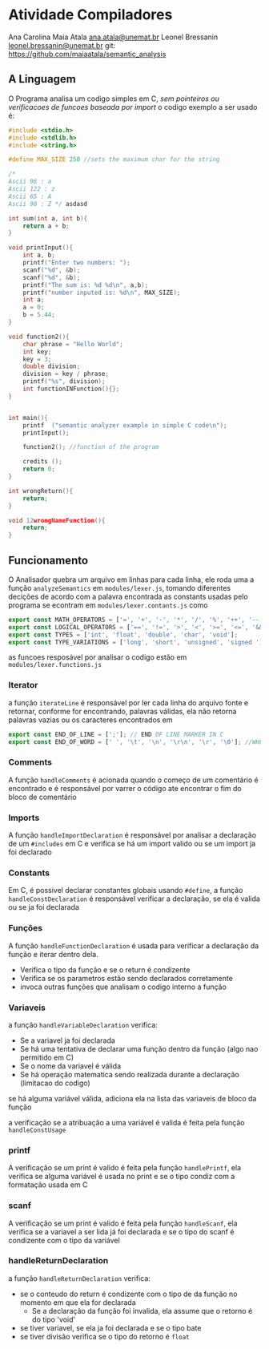 # Atividade Compiladores

Ana Carolina Maia Atala ana.atala@unemat.br
Leonel Bressanin leonel.bressanin@unemat.br
git: https://github.com/maiaatala/semantic_analysis

## A Linguagem

O Programa analisa um codigo simples em C, _sem pointeiros ou verificacoes de funcoes baseada por import_
o codigo exemplo a ser usado é:

```c
#include <stdio.h>
#include <stdlib.h>
#include <string.h>

#define MAX_SIZE 250 //sets the maximum char for the string

/*
Ascii 96 : a
Ascii 122 : z
Ascii 65 : A
Ascii 90 : Z */ asdasd

int sum(int a, int b){
    return a + b;
}

void printInput(){
    int a, b;
    printf("Enter two numbers: ");
    scanf("%d", &b);
    scanf("%d", &b);
    printf("The sum is: %d %d\n", a,b);
    printf("number inputed is: %d\n", MAX_SIZE);
    int a;
    a = 0;
    b = 5.44;
}

void function2(){
    char phrase = "Hello World";
    int key;
    key = 3;
    double division;
    division = key / phrase;
    printf("%s", division);
    int functionINFunction(){};
}


int main(){
    printf  ("semantic analyzer example in simple C code\n");
    printInput();

    function2(); //function of the program

    credits ();
    return 0;
}

int wrongReturn(){
    return;
}

void 12wrongNameFunction(){
    return;
}

```

## Funcionamento

O Analisador quebra um arquivo em linhas
para cada linha, ele roda uma a função `analyzeSemantics` em `modules/lexer.js`, tomando diferentes decições de acordo com a palavra encontrada
as constants usadas pelo programa se econtram em `modules/lexer.contants.js` como

```js
export const MATH_OPERATORS = ['=', '+', '-', '*', '/', '%', '++', '--'];
export const LOGICAL_OPERATORS = ['==', '!=', '>', '<', '>=', '<=', '&&', '||', '!'];
export const TYPES = ['int', 'float', 'double', 'char', 'void'];
export const TYPE_VARIATIONS = ['long', 'short', 'unsigned', 'signed '];
```

as funcoes resposável por analisar o codigo estão em `modules/lexer.functions.js`

### Iterator

a função `iterateLine` é responsável por ler cada linha do arquivo fonte e retornar, conforme for encontrando, palavras válidas,
ela não retorna palavras vazias ou os caracteres encontrados em

```js
export const END_OF_LINE = [';']; // END OF LINE MARKER IN C
export const END_OF_WORD = [' ', '\t', '\n', '\r\n', '\r', '\0']; //WHEN IT WILL STOP AGGREGATING CHARACTERS
```

### Comments

A função `handleComments` é acionada quando o começo de um comentário é encontrado e é responsável por varrer o código ate encontrar o fim do bloco de comentário

### Imports

A função `handleImportDeclaration` é responsável por analisar a declaração de um `#includes` em C e verifica se há um import valido ou se um import ja foi declarado

### Constants

Em C, é possivel declarar constantes globais usando `#define`, a função `handleConstDeclaration` é responsável verificar a declaração, se ela é valida ou se ja foi declarada

### Funções

A função `handleFunctionDeclaration` é usada para verificar a declaração da função e iterar dentro dela.

- Verifica o tipo da função e se o return é condizente
- Verifica se os parametros estão sendo declarados corretamente
- invoca outras funções que analisam o codigo interno a função

### Variaveis

a função `handleVariableDeclaration` verifica:

- Se a variavel ja foi declarada
- Se há uma tentativa de declarar uma função dentro da função (algo nao permitido em C)
- Se o nome da variavel é válida
- Se há operação matematica sendo realizada durante a declaração (limitacao do codigo)

se há alguma variável válida, adiciona ela na lista das variaveis de bloco da função

a verificação se a atribuação a uma variável é valida é feita pela função `handleConstUsage`

### printf

A verificação se um print é valido é feita pela função `handlePrintf`, ela verifica se alguma variável é usada no print e se o tipo condiz com a formatação usada em C

### scanf

A verificação se um print é valido é feita pela função `handleScanf`, ela verifica se a variavel a ser lida já foi declarada e se o tipo do scanf é condizente com o tipo da variável

### handleReturnDeclaration

a função `handleReturnDeclaration` verifica:

- se o conteudo do return é condizente com o tipo de da função no momento em que ela for declarada
  - Se a declaração da função foi invalida, ela assume que o retorno é do tipo 'void'
- se tiver variavel, se ela ja foi declarada e se o tipo bate
- se tiver divisão verifica se o tipo do retorno é `float`
